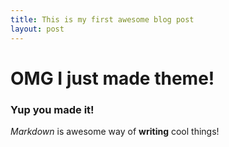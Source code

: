 ```yaml
---
title: This is my first awesome blog post
layout: post
---
```


# OMG I just made theme!
### Yup you made it!
*Markdown* is awesome way of **writing** cool things!
